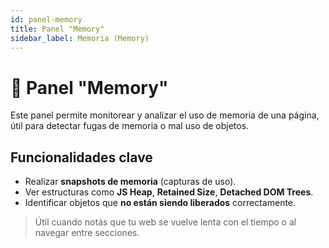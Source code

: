 ```yaml
---
id: panel-memory
title: Panel "Memory"
sidebar_label: Memoria (Memory)
---
```


# 🧠 Panel "Memory"

Este panel permite monitorear y analizar el uso de memoria de una página, útil para detectar fugas de memoria o mal uso de objetos.

## Funcionalidades clave

- Realizar **snapshots de memoria** (capturas de uso).
- Ver estructuras como **JS Heap**, **Retained Size**, **Detached DOM Trees**.
- Identificar objetos que **no están siendo liberados** correctamente.

> Útil cuando notás que tu web se vuelve lenta con el tiempo o al navegar entre secciones.
